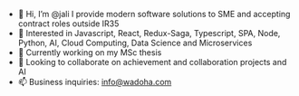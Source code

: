 - 👋 Hi, I’m @jali I provide modern software solutions to SME and accepting contract roles outside IR35
- 👀 Interested in Javascript, React, Redux-Saga, Typescript, SPA, Node, Python, AI, Cloud Computing, Data Science and Microservices
- 🌱 Currently working on my MSc thesis 
- 💞️ Looking to collaborate on achievement and collaboration projects and AI
- 📫 Business inquiries: info@wadoha.com

<!---
jali/jali is a ✨ special ✨ repository because its `README.md` (this file) appears on your GitHub profile.
You can click the Preview link to take a look at your changes.
--->

